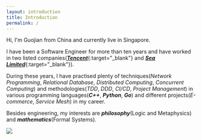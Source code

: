 ```yaml
---
layout: introduction
title: Introduction
permalink: /
---
```


Hi, I'm Guojian from China and currently live in Singapore.

I have been a Software Engineer for more than ten years and have worked in two listed companies([***Tencent***](https://www.tencent.com/){:target="_blank"} and [***Sea Limited***](https://www.sea.com/){:target="_blank"}).

During these years, I have practised plenty of techniques(*Network Programming*, *Relational Database*, *Distributed Computing*, *Concurrent Computing*) and methodologies(*TDD*, *DDD*, *CI/CD*, *Project Management*) in various programming languages(***C++***, ***Python***, ***Go***) and different projects(*E-commerce*, *Service Mesh*) in my career.

Besides engineering, my interests are ***philosophy***(Logic and Metaphysics) and ***mathematics***(Formal Systems).

<a href="https://www.linkedin.com/in/guojian-fang-888a2898/" target="_blank">
<img src="{{site.baseurl}}assets/img/profile.jpg" />
</a>
